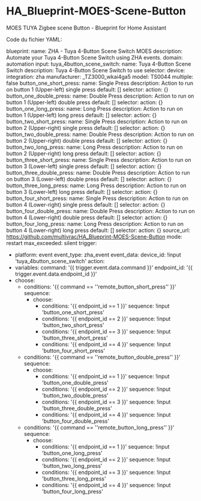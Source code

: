 # HA_Blueprint-MOES-Scene-Button
MOES TUYA Zigbee scene Button - Blueprint for Home Assistant

Code du fichier YAML:

blueprint:
  name: ZHA - Tuya 4-Button Scene Switch MOES
  description: Automate your Tuya 4-Button Scene Switch using ZHA events.
  domain: automation
  input:
    tuya_4button_scene_switch:
      name: Tuya 4-Button Scene Switch
      description: Tuya 4-Button Scene Switch to use
      selector:
        device:
          integration: zha
          manufacturer: _TZ3000_wkai4ga5
          model: TS0044
          multiple: false
    button_one_short_press:
      name: Single Press
      description: Action to run on button 1 (Upper-left) single press
      default: []
      selector:
        action: {}
    button_one_double_press:
      name: Double Press
      description: Action to run on button 1 (Upper-left) double press
      default: []
      selector:
        action: {}
    button_one_long_press:
      name: Long Press
      description: Action to run on button 1 (Upper-left) long press
      default: []
      selector:
        action: {}
    button_two_short_press:
      name: Single Press
      description: Action to run on button 2 (Upper-right) single press
      default: []
      selector:
        action: {}
    button_two_double_press:
      name: Double Press
      description: Action to run on button 2 (Upper-right) double press
      default: []
      selector:
        action: {}
    button_two_long_press:
      name: Long Press
      description: Action to run on button 2 (Upper-right) long press
      default: []
      selector:
        action: {}
    button_three_short_press:
      name: Single Press
      description: Action to run on button 3 (Lower-left) single press
      default: []
      selector:
        action: {}
    button_three_double_press:
      name: Double Press
      description: Action to run on button 3 (Lower-left) double press
      default: []
      selector:
        action: {}
    button_three_long_press:
      name: Long Press
      description: Action to run on button 3 (Lower-left) long press
      default: []
      selector:
        action: {}
    button_four_short_press:
      name: Single Press
      description: Action to run on button 4 (Lower-right) single press
      default: []
      selector:
        action: {}
    button_four_double_press:
      name: Double Press
      description: Action to run on button 4 (Lower-right) double press
      default: []
      selector:
        action: {}
    button_four_long_press:
      name: Long Press
      description: Action to run on button 4 (Lower-right) long press
      default: []
      selector:
        action: {}
  source_url: https://github.com/multivrac/HA_Blueprint-MOES-Scene-Button
mode: restart
max_exceeded: silent
trigger:
- platform: event
  event_type: zha_event
  event_data:
    device_id: !input 'tuya_4button_scene_switch'
action:
- variables:
    command: '{{ trigger.event.data.command }}'
    endpoint_id: '{{ trigger.event.data.endpoint_id }}'
- choose:
  - conditions: '{{ command == ''remote_button_short_press'' }}'
    sequence:
    - choose:
      - conditions: '{{ endpoint_id == 1 }}'
        sequence: !input 'button_one_short_press'
      - conditions: '{{ endpoint_id == 2 }}'
        sequence: !input 'button_two_short_press'
      - conditions: '{{ endpoint_id == 3 }}'
        sequence: !input 'button_three_short_press'
      - conditions: '{{ endpoint_id == 4 }}'
        sequence: !input 'button_four_short_press'
  - conditions: '{{ command == ''remote_button_double_press'' }}'
    sequence:
    - choose:
      - conditions: '{{ endpoint_id == 1 }}'
        sequence: !input 'button_one_double_press'
      - conditions: '{{ endpoint_id == 2 }}'
        sequence: !input 'button_two_double_press'
      - conditions: '{{ endpoint_id == 3 }}'
        sequence: !input 'button_three_double_press'
      - conditions: '{{ endpoint_id == 4 }}'
        sequence: !input 'button_four_double_press'
  - conditions: '{{ command == ''remote_button_long_press'' }}'
    sequence:
    - choose:
      - conditions: '{{ endpoint_id == 1 }}'
        sequence: !input 'button_one_long_press'
      - conditions: '{{ endpoint_id == 2 }}'
        sequence: !input 'button_two_long_press'
      - conditions: '{{ endpoint_id == 3 }}'
        sequence: !input 'button_three_long_press'
      - conditions: '{{ endpoint_id == 4 }}'
        sequence: !input 'button_four_long_press'
